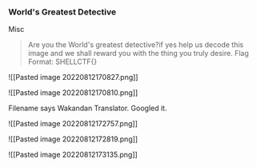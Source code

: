 ### World's Greatest Detective
Misc
> Are you the World's greatest detective?if yes help us decode this image and we shall reward you with the thing you truly desire. Flag Format: SHELLCTF{}

![[Pasted image 20220812170827.png]]

![[Pasted image 20220812170810.png]]

Filename says Wakandan Translator. Googled it.

![[Pasted image 20220812172757.png]]

![[Pasted image 20220812172819.png]]

![[Pasted image 20220812173135.png]]